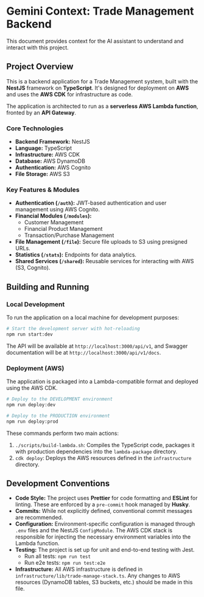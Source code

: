 # Gemini Context: Trade Management Backend

This document provides context for the AI assistant to understand and interact with this project.

## Project Overview

This is a backend application for a Trade Management system, built with the **NestJS** framework on **TypeScript**. It's designed for deployment on **AWS** and uses the **AWS CDK** for infrastructure as code.

The application is architected to run as a **serverless AWS Lambda function**, fronted by an **API Gateway**.

### Core Technologies

*   **Backend Framework:** NestJS
*   **Language:** TypeScript
*   **Infrastructure:** AWS CDK
*   **Database:** AWS DynamoDB
*   **Authentication:** AWS Cognito
*   **File Storage:** AWS S3

### Key Features & Modules

*   **Authentication (`/auth`):** JWT-based authentication and user management using AWS Cognito.
*   **Financial Modules (`/modules`):**
    *   Customer Management
    *   Financial Product Management
    *   Transaction/Purchase Management
*   **File Management (`/file`):** Secure file uploads to S3 using presigned URLs.
*   **Statistics (`/stats`):** Endpoints for data analytics.
*   **Shared Services (`/shared`):** Reusable services for interacting with AWS (S3, Cognito).

## Building and Running

### Local Development

To run the application on a local machine for development purposes:

```bash
# Start the development server with hot-reloading
npm run start:dev
```

The API will be available at `http://localhost:3000/api/v1`, and Swagger documentation will be at `http://localhost:3000/api/v1/docs`.

### Deployment (AWS)

The application is packaged into a Lambda-compatible format and deployed using the AWS CDK.

```bash
# Deploy to the DEVELOPMENT environment
npm run deploy:dev

# Deploy to the PRODUCTION environment
npm run deploy:prod
```

These commands perform two main actions:
1.  `./scripts/build-lambda.sh`: Compiles the TypeScript code, packages it with production dependencies into the `lambda-package` directory.
2.  `cdk deploy`: Deploys the AWS resources defined in the `infrastructure` directory.

## Development Conventions

*   **Code Style:** The project uses **Prettier** for code formatting and **ESLint** for linting. These are enforced by a `pre-commit` hook managed by **Husky**.
*   **Commits:** While not explicitly defined, conventional commit messages are recommended.
*   **Configuration:** Environment-specific configuration is managed through `.env` files and the NestJS `ConfigModule`. The AWS CDK stack is responsible for injecting the necessary environment variables into the Lambda function.
*   **Testing:** The project is set up for unit and end-to-end testing with Jest.
    *   Run all tests: `npm run test`
    *   Run e2e tests: `npm run test:e2e`
*   **Infrastructure:** All AWS infrastructure is defined in `infrastructure/lib/trade-manage-stack.ts`. Any changes to AWS resources (DynamoDB tables, S3 buckets, etc.) should be made in this file.
